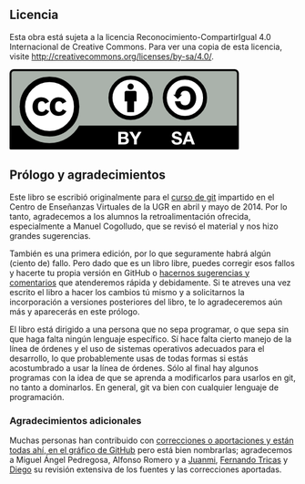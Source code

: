 ## Licencia

Esta obra está sujeta a la licencia Reconocimiento-CompartirIgual 4.0 Internacional de Creative Commons. Para ver una copia de esta licencia, visite http://creativecommons.org/licenses/by-sa/4.0/.

![cc-by-sa](img/by-sa.png)

## Prólogo y agradecimientos

Este libro se escribió originalmente para el
[curso de git](http://cevug.ugr.es/git) impartido en el Centro de
Enseñanzas Virtuales de la UGR en abril y mayo de 2014. Por lo tanto,
agradecemos a los alumnos la retroalimentación ofrecida, especialmente
a Manuel Cogolludo, que se revisó el material y nos hizo grandes
sugerencias. 

También es una primera edición, por lo que seguramente habrá algún
(ciento de) fallo. Pero dado que es un libro libre, puedes corregir
esos fallos y hacerte tu propia versión en GitHub o
[hacernos sugerencias y comentarios](https://github.com/oslugr/curso-git/issues)
que atenderemos rápida y debidamente. Si te atreves una vez escrito el
libro a hacer los cambios tú mismo y a solicitarnos la incorporación a
versiones posteriores del libro, te lo agradeceremos aún más y
aparecerás en este prólogo. 

El libro está dirigido a una persona que no sepa programar, o que sepa
sin que haga falta ningún lenguaje específico. Sí hace falta cierto
manejo de la línea de órdenes y el uso de sistemas operativos
adecuados para el desarrollo, lo que probablemente usas de todas
formas si estás acostumbrado a usar la línea de órdenes. Sólo al final
hay algunos programas con la idea de que se aprenda a modificarlos
para usarlos en git, no tanto a dominarlos. En general, git va bien
con cualquier lenguaje de programación. 

### Agradecimientos adicionales

Muchas personas han contribuido con
[correcciones o aportaciones y están todas ahí, en el gráfico de GitHub](https://github.com/oslugr/curso-git/graphs/contributors)
pero está bien nombrarlas; agradecemos a Miguel Ángel Pedregosa,
Alfonso Romero y a [Juanmi](http://stephenchow.es),
[Fernando Tricas](http://fernand0.blogalia.com) y [Diego](http://guadatech.blogspot.com.es/) su revisión
extensiva de los fuentes y las correcciones aportadas.
